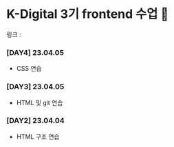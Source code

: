 # K-Digital 3기 frontend 수업 🌱

링크 : 

### [DAY4] 23.04.05
* CSS 연습
### [DAY3] 23.04.05
* HTML 및 git 연습
### [DAY2] 23.04.04 
* HTML 구조 연습
